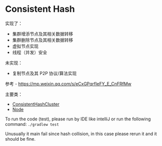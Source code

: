 # Consistent Hash

实现了：
* 集群增添节点及其相关数据转移
* 集群删除节点及其相关数据转移
* 虚拟节点实现
* 线程（并发）安全

未实现：
* 复制节点及其 P2P 协议/算法实现

参考 - https://mp.weixin.qq.com/s/eCxGPqrfIeFY_E_CnFRfMw  

主要类：
* [ConsistentHashCluster](./src/main/java/com/example/ch/model/ConsistentHashCluster.java)
* [Node](./src/main/java/com/example/ch/model/Node.java)

To run the code (test), please run by IDE like intelliJ or run the following command: 
`./gradlew test`

Unusually it main fail since hash collision, in this case please rerun it and it should be fine.
